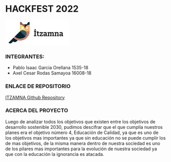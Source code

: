 # HACKFEST 2022

![Logo Image](./images/LogoSample_ByTailorBrands%20(5).png)

### INTEGRANTES: 
- Pablo Isaac Garcia Orellana   1535-18
- Axel Cesar Rodas Samayoa      16008-18

### ENLACE DE REPOSITORIO

[ITZAMNA Github Repository](https://github.com/harvus1/education_webpage) 

### ACERCA DEL PROYECTO

Luego de analizar todos los objetivos que existen entre los objetivos de desarrollo sostenible 2030, pudimos descifrar que el que cumplía nuestros planes era el objetivo número 4, Educación de Calidad, ya que es uno de los objetivos mas importantes ya que sin educación no se puede cumplir los de mas objetivos, de la misma manera dentro de nuestra sociedad es uno de los pilares mas importantes para la evolución de nuestra sociedad ya que con la educación la ignorancia es atacada. 
